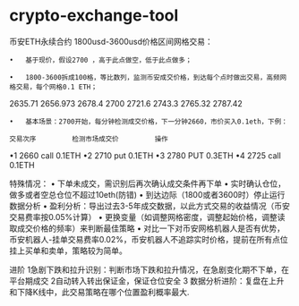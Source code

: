 # crypto-exchange-tool

币安ETH永续合约 1800usd-3600usd价格区间网格交易：

	•	基于现价，假设2700 ，高于此点做空，低于此点做多；

	•	1800-3600拆成100格，等比数列，监测币安成交价格，到达每个点时做出交易，高频网格交易，每个网格0.1 ETH；
2635.71    2656.973    2678.4    2700    2721.6    2743.3    2765.32    2787.42

	•	基本场景：2700开始，每分钟检测成交价格，下一分钟2660，市价买入0.1eth，下例：
 
 	交易次序    	 检测市场成交价   		 操作
 
   •1                2660                   call 0.1ETH
   •2                2710                    put 0.1ETH
   •3                2780                   PUT 0.3ETH
   •4                2725                   call 0.1ETH

特殊情况：
	•	下单未成交，需识别后再次确认成交条件再下单
	•	实时确认仓位，做多或者空总仓位不超过10eth(防错)
	•	到达边际（1800或者3600时）停止运行
数据分析
	•	盈利分析：导出过去3-5年成交数据，以此方式交易的收益情况（币安交易费率按0.05%计算）
	•	更换变量（如调整网格密度，调整起始价格，调整读取成交价格的频率）来判断最佳策略
	•	对比一下对币安网格机器人是否有优势，币安机器人-挂单交易费率0.02%，币安机器人不追踪实时价格，提前在所有点位挂上买单和卖单，策略较为简单。

进阶
1急剧下跌和拉升识别：判断市场下跌和拉升情况，在急剧变化期不下单，在平台期成交
2自动转入转出保证金，保证仓位安全
3 数据分析进阶：复盘在上升和下降K线中，此交易策略在哪个位置盈利概率最大.
